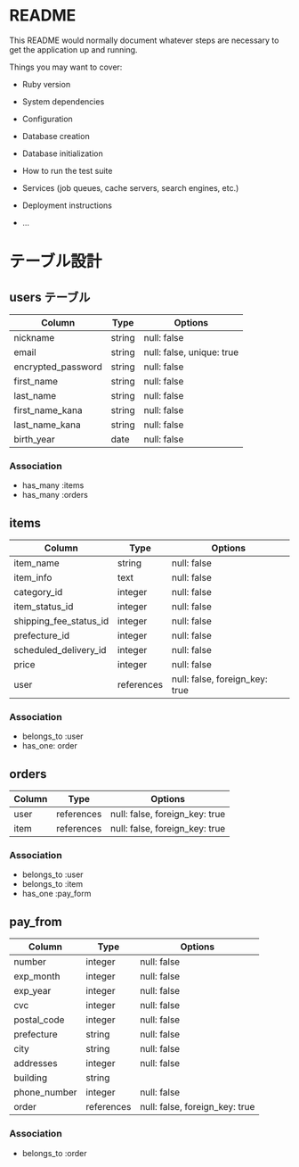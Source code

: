 # README

This README would normally document whatever steps are necessary to get the
application up and running.

Things you may want to cover:

* Ruby version

* System dependencies

* Configuration

* Database creation

* Database initialization

* How to run the test suite

* Services (job queues, cache servers, search engines, etc.)

* Deployment instructions

* ...

# テーブル設計

## users テーブル

| Column                | Type    | Options                    |
| --------------------- |---------|--------------------------- |
| nickname              | string  | null: false                |
| email                 | string  | null: false, unique: true  |
| encrypted_password    | string  | null: false                |
| first_name            | string  | null: false                |
| last_name             | string  | null: false                |
| first_name_kana       | string  | null: false                |
| last_name_kana        | string  | null: false                |
| birth_year            | date    | null: false                |

### Association

- has_many :items
- has_many :orders

## items

| Column                | Type       | Options                         |
| --------------------- |------------|---------------------------------|
| item_name             | string     | null: false                     |
| item_info             | text       | null: false                     |
| category_id           | integer    | null: false                     |
| item_status_id        | integer    | null: false                     |
| shipping_fee_status_id| integer    | null: false                     |
| prefecture_id         | integer    | null: false                     |
| scheduled_delivery_id | integer    | null: false                     |
| price                 | integer    | null: false                     |
| user                  | references | null: false,  foreign_key: true |

### Association

- belongs_to :user
- has_one: order

## orders

| Column                | Type       | Options                         |
| --------------------- |------------|---------------------------------|
| user                  | references | null: false,  foreign_key: true |
| item                  | references | null: false,  foreign_key: true |

### Association

- belongs_to :user
- belongs_to :item
- has_one :pay_form

## pay_from

| Column                | Type       | Options                         |
| --------------------- |------------|---------------------------------|
| number                | integer    | null: false                     |
| exp_month             | integer    | null: false                     |
| exp_year              | integer    | null: false                     |
| cvc                   | integer    | null: false                     |
| postal_code           | integer    | null: false                     |
| prefecture            | string     | null: false                     |
| city                  | string     | null: false                     |
| addresses             | integer    | null: false                     |
| building              | string     |                                 |
| phone_number          | integer    | null: false                     |
| order                 | references | null: false,  foreign_key: true |

### Association

- belongs_to :order
